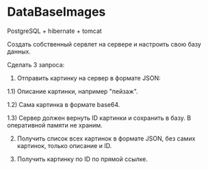 # DataBaseImages
PostgreSQL + hibernate + tomcat

Создать собственный сервлет на сервере и настроить свою базу данных.

Сделать 3 запроса:

1) Отправить картинку на сервер в формате JSON:

1.1) Описание картинки, например "пейзаж".

1.2) Сама картинка в формате base64.

1.3) Сервер должен вернуть ID картинки и сохранить в базу. В оперативной памяти не храним.

2) Получить список всех картинок в формате JSON, без самих картинок, только описание и ID.

3) Получить картинку по ID по прямой ссылке.
